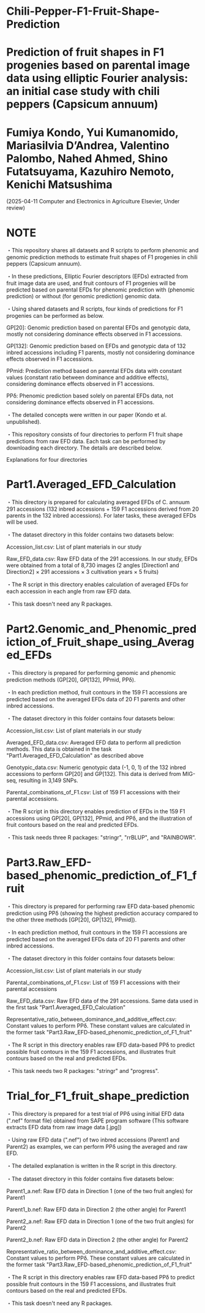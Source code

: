 # Chili-Pepper-F1-Fruit-Shape-Prediction
# Prediction of fruit shapes in F1 progenies based on parental image data using elliptic Fourier analysis: an initial case study with chili peppers (Capsicum annuum)

# Fumiya Kondo, Yui Kumanomido, Mariasilvia D’Andrea, Valentino Palombo, Nahed Ahmed, Shino Futatsuyama, Kazuhiro Nemoto, Kenichi Matsushima
(2025-04-11 Computer and Electronics in Agriculture Elsevier, Under review)

# NOTE
・This repository shares all datasets and R scripts to perform phenomic and genomic prediction methods to estimate fruit shapes of F1 progenies in chili peppers (Capsicum annuum).

・In these predictions, Elliptic Fourier descriptors (EFDs) extracted from fruit image data are used, and fruit contours of F1 progenies will be predicted based on parental EFDs for phenomic prediction with (phenomic prediction) or without (for genomic prediction) genomic data.

・Using shared datasets and R scripts, four kinds of predictions for F1 progenies can be performed as below.

GP[20]: Genomic prediction based on parental EFDs and genotypic data, mostly not considering dominance effects observed in F1 accessions.

GP[132]: Genomic prediction based on EFDs and genotypic data of 132 inbred accessions including F1 parents, mostly not considering dominance effects observed in F1 accessions.

PPmid: Prediction method based on parental EFDs data with constant values (constant ratio between dominance and additive effects), considering dominance effects observed in F1 accessions.

PPδ: Phenomic prediction based solely on parental EFDs data, not considering dominance effects observed in F1 accessions.

・The detailed concepts were written in our paper (Kondo et al. unpublished).

・This repository consists of four directories to perform F1 fruit shape predictions from raw EFD data. Each task can be performed by downloading each directory. The details are described below.

Explanations for four directories
# Part1.Averaged_EFD_Calculation
・This directory is prepared for calculating averaged EFDs of C. annuum 291 accessions (132 inbred accessions + 159 F1 accessions derived from 20 parents in the 132 inbred accessions). For later tasks, these averaged EFDs will be used.

・The dataset directory in this folder contains two datasets below:

Accession_list.csv: List of plant materials in our study

Raw_EFD_data.csv: Raw EFD data of the 291 accessions. In our study, EFDs were obtained from a total of 8,730 images (2 angles [Direction1 and Direction2] × 291 accessions × 3 cultivation years × 5 fruits)

・The R script in this directory enables calculation of averaged EFDs for each accession in each angle from raw EFD data.

・This task doesn't need any R packages.

# Part2.Genomic_and_Phenomic_prediction_of_Fruit_shape_using_Averaged_EFDs
・This directory is prepared for performing genomic and phenomic prediction methods (GP[20], GP[132], PPmid, PPδ).

・In each prediction method, fruit contours in the 159 F1 accessions are predicted based on the averaged EFDs data of 20 F1 parents and other inbred accessions.

・The dataset directory in this folder contains four datasets below:

Accession_list.csv: List of plant materials in our study

Averaged_EFD_data.csv: Averaged EFD data to perform all prediction methods. This data is obtained in the task "Part1.Averaged_EFD_Calculation" as described above

Genotypic_data.csv: Numeric genotypic data (-1, 0, 1) of the 132 inbred accessions to perform GP[20] and GP[132]. This data is derived from MIG-seq, resulting in 3,149 SNPs.

Parental_combinations_of_F1.csv: List of 159 F1 accessions with their parental accessions.

・The R script in this directory enables prediction of EFDs in the 159 F1 accessions using GP[20], GP[132], PPmid, and PPδ, and the illustration of fruit contours based on the real and predicted EFDs.

・This task needs three R packages: "stringr", "rrBLUP", and "RAINBOWR".

# Part3.Raw_EFD-based_phenomic_prediction_of_F1_fruit
・This directory is prepared for performing raw EFD data-based phenomic prediction using PPδ (showing the highest prediction accuracy compared to the other three methods [GP[20], GP[132], PPmid]).

・In each prediction method, fruit contours in the 159 F1 accessions are predicted based on the averaged EFDs data of 20 F1 parents and other inbred accessions.

・The dataset directory in this folder contains four datasets below:

Accession_list.csv: List of plant materials in our study

Parental_combinations_of_F1.csv: List of 159 F1 accessions with their parental accessions

Raw_EFD_data.csv: Raw EFD data of the 291 accessions. Same data used in the first task "Part1.Averaged_EFD_Calculation"

Representative_ratio_between_dominance_and_additive_effect.csv: Constant values to perform PPδ. These constant values are calculated in the former task "Part3.Raw_EFD-based_phenomic_prediction_of_F1_fruit"

・The R script in this directory enables raw EFD data-based PPδ to predict possible fruit contours in the 159 F1 accessions, and illustrates fruit contours based on the real and predicted EFDs.

・This task needs two R packages: "stringr" and "progress".

# Trial_for_F1_fruit_shape_prediction
・This directory is prepared for a test trial of PPδ using initial EFD data (".nef" format file) obtained from SAPE program software (This software extracts EFD data from raw image data [.jpg])

・Using raw EFD data (".nef") of two inbred accessions (Parent1 and Parent2) as examples, we can perform PPδ using the averaged and raw EFD.

・The detailed explanation is written in the R script in this directory.

・The dataset directory in this folder contains five datasets below:

Parent1_a.nef: Raw EFD data in Direction 1 (one of the two fruit angles) for Parent1

Parent1_b.nef: Raw EFD data in Direction 2 (the other angle) for Parent1

Parent2_a.nef: Raw EFD data in Direction 1 (one of the two fruit angles) for Parent2

Parent2_b.nef: Raw EFD data in Direction 2 (the other angle) for Parent2

Representative_ratio_between_dominance_and_additive_effect.csv: Constant values to perform PPδ. These constant values are calculated in the former task "Part3.Raw_EFD-based_phenomic_prediction_of_F1_fruit"

・The R script in this directory enables raw EFD data-based PPδ to predict possible fruit contours in the 159 F1 accessions, and illustrates fruit contours based on the real and predicted EFDs.

・This task doesn't need any R packages.
